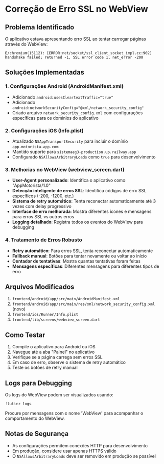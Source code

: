 # Correção de Erro SSL no WebView

## Problema Identificado
O aplicativo estava apresentando erro SSL ao tentar carregar páginas através do WebView:
```
E/chromium(15112): [ERROR:net/socket/ssl_client_socket_impl.cc:902] handshake failed; returned -1, SSL error code 1, net_error -200
```

## Soluções Implementadas

### 1. Configurações Android (AndroidManifest.xml)
- Adicionado `android:usesCleartextTraffic="true"`
- Adicionado `android:networkSecurityConfig="@xml/network_security_config"`
- Criado arquivo `network_security_config.xml` com configurações específicas para os domínios do aplicativo

### 2. Configurações iOS (Info.plist)
- Atualizado `NSAppTransportSecurity` para incluir o domínio `app.motorista-app.com`
- Mantido suporte para `sistemaeg3-production.up.railway.app`
- Configurado `NSAllowsArbitraryLoads` como `true` para desenvolvimento

### 3. Melhorias no WebView (webview_screen.dart)
- **User-Agent personalizado**: Identifica o aplicativo como "AppMotorista/1.0"
- **Detecção inteligente de erros SSL**: Identifica códigos de erro SSL específicos (-200, -1200, etc.)
- **Sistema de retry automático**: Tenta reconectar automaticamente até 3 vezes com delay progressivo
- **Interface de erro melhorada**: Mostra diferentes ícones e mensagens para erros SSL vs outros erros
- **Logging detalhado**: Registra todos os eventos do WebView para debugging

### 4. Tratamento de Erros Robusto
- **Retry automático**: Para erros SSL, tenta reconectar automaticamente
- **Fallback manual**: Botões para tentar novamente ou voltar ao início
- **Contador de tentativas**: Mostra quantas tentativas foram feitas
- **Mensagens específicas**: Diferentes mensagens para diferentes tipos de erro

## Arquivos Modificados
1. `frontend/android/app/src/main/AndroidManifest.xml`
2. `frontend/android/app/src/main/res/xml/network_security_config.xml` (novo)
3. `frontend/ios/Runner/Info.plist`
4. `frontend/lib/screens/webview_screen.dart`

## Como Testar
1. Compile o aplicativo para Android ou iOS
2. Navegue até a aba "Painel" no aplicativo
3. Verifique se a página carrega sem erros SSL
4. Em caso de erro, observe o sistema de retry automático
5. Teste os botões de retry manual

## Logs para Debugging
Os logs do WebView podem ser visualizados usando:
```bash
flutter logs
```

Procure por mensagens com o nome 'WebView' para acompanhar o comportamento do WebView.

## Notas de Segurança
- As configurações permitem conexões HTTP para desenvolvimento
- Em produção, considere usar apenas HTTPS válido
- O `NSAllowsArbitraryLoads` deve ser removido em produção se possível






